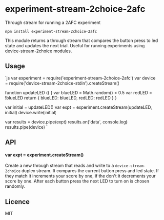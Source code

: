 # experiment-stream-2choice-2afc
Through stream for running a 2AFC experiment

```
npm install experiment-stream-2choice-2afc
```

This module returns a through stream that compares the button press to led state and updates the next trial. Useful for running experiments using device-stream-2choice modules.


## Usage
`js
var experiment = require('experiment-stream-2choice-2afc')
var device = require('device-stream-2choice-stdin').createStream()

function updateLED () {
  var blueLED = Math.random() < 0.5
  var redLED = !blueLED
  return {
    blueLED: blueLED,
    redLED: redLED
  }
}

var initial = updateLED()
var expt = experiment.createStream(updateLED, initial)
device.write(initial)

var results = device.pipe(expt)
results.on('data', console.log)
results.pipe(device)
`

## API

#### var expt = experiment.createStream()
Create a new through stream that reads and write to a `device-stream-2choice` duplex stream. It compares the current button press and led state. If they match it increments your score by one, if the don't it decrements your score by one. After each button press the next LED to turn on is chosen randomly.

## Licence
MIT